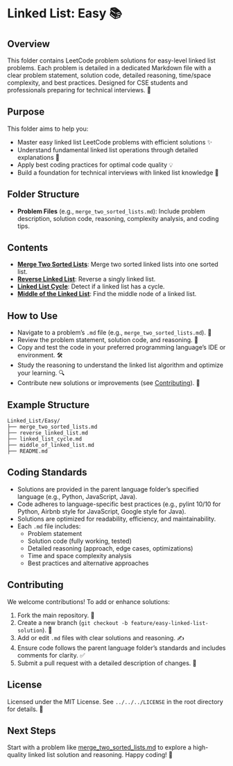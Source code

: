 # Linked List: Easy 📚

## Overview
This folder contains LeetCode problem solutions for easy-level linked list problems. Each problem is detailed in a dedicated Markdown file with a clear problem statement, solution code, detailed reasoning, time/space complexity, and best practices. Designed for CSE students and professionals preparing for technical interviews. 🚀

## Purpose
This folder aims to help you:
- Master easy linked list LeetCode problems with efficient solutions ✨
- Understand fundamental linked list operations through detailed explanations 🧠
- Apply best coding practices for optimal code quality 💡
- Build a foundation for technical interviews with linked list knowledge 🎯

## Folder Structure
- **Problem Files** (e.g., `merge_two_sorted_lists.md`): Include problem description, solution code, reasoning, complexity analysis, and coding tips.

## Contents
- **[Merge Two Sorted Lists](./merge_two_sorted_lists.md)**: Merge two sorted linked lists into one sorted list.
- **[Reverse Linked List](./reverse_linked_list.md)**: Reverse a singly linked list.
- **[Linked List Cycle](./linked_list_cycle.md)**: Detect if a linked list has a cycle.
- **[Middle of the Linked List](./middle_of_linked_list.md)**: Find the middle node of a linked list.

## How to Use
- Navigate to a problem’s `.md` file (e.g., `merge_two_sorted_lists.md`). 📂
- Review the problem statement, solution code, and reasoning. 📝
- Copy and test the code in your preferred programming language’s IDE or environment. 🛠️
- Study the reasoning to understand the linked list algorithm and optimize your learning. 🔍
- Contribute new solutions or improvements (see [Contributing](#contributing)). 🤗

## Example Structure
```
Linked_List/Easy/
├── merge_two_sorted_lists.md
├── reverse_linked_list.md
├── linked_list_cycle.md
├── middle_of_linked_list.md
├── README.md
```

## Coding Standards
- Solutions are provided in the parent language folder’s specified language (e.g., Python, JavaScript, Java).
- Code adheres to language-specific best practices (e.g., pylint 10/10 for Python, Airbnb style for JavaScript, Google style for Java).
- Solutions are optimized for readability, efficiency, and maintainability.
- Each `.md` file includes:
  - Problem statement
  - Solution code (fully working, tested)
  - Detailed reasoning (approach, edge cases, optimizations)
  - Time and space complexity analysis
  - Best practices and alternative approaches

## Contributing
We welcome contributions! To add or enhance solutions:
1. Fork the main repository. 🍴
2. Create a new branch (`git checkout -b feature/easy-linked-list-solution`). 🌿
3. Add or edit `.md` files with clear solutions and reasoning. ✍️
4. Ensure code follows the parent language folder’s standards and includes comments for clarity. ✅
5. Submit a pull request with a detailed description of changes. 🚀

## License
Licensed under the MIT License. See `../../../LICENSE` in the root directory for details. 📜

## Next Steps
Start with a problem like [merge_two_sorted_lists.md](./merge_two_sorted_lists.md) to explore a high-quality linked list solution and reasoning. Happy coding! 🌟